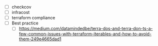 

- [ ] checkcov
- [ ] infracost
- [ ] terraform compliance
- [ ] Best practice
	- [ ] https://medium.com/datamindedbe/terra-dos-and-terra-don-ts-a-few-common-issues-with-terraform-iterables-and-how-to-avoid-them-249e4665dad1
